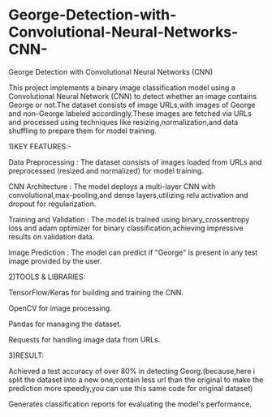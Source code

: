 # George-Detection-with-Convolutional-Neural-Networks-CNN-
George Detection with Convolutional Neural Networks (CNN)


This project implements a binary image classification model using a Convolutional Neural Network (CNN) to detect whether an image contains George or not.The dataset consists of image URLs,with images of George and non-George labeled accordingly.These images are fetched via URLs and processed using techniques like resizing,normalization,and data shuffling to prepare them for model training.



1)KEY FEATURES:-

Data Preprocessing : The dataset consists of images loaded from URLs and preprocessed (resized and normalized) for model training.

CNN Architecture : The model deploys a multi-layer CNN with convolutional,max-pooling,and dense layers,utilizing relu activation and dropout for regularization.

Training and Validation : The model is trained using binary_crossentropy loss and adam optimizer for binary classification,achieving impressive results on validation data.

Image Prediction : The model can predict if "George" is present in any test image provided by the user.



2)TOOLS & LIBRARIES:

TensorFlow/Keras for building and training the CNN.

OpenCV for image processing.

Pandas for managing the dataset.

Requests for handling image data from URLs.


3)RESULT:

Achieved a test accuracy of over 80% in detecting Georg.(because,here i split the dataset into a  new one,contain less url than the original to make the prediction more speedly,you can use this same code for original dataset)

Generates classification reports for evaluating the model's performance.
